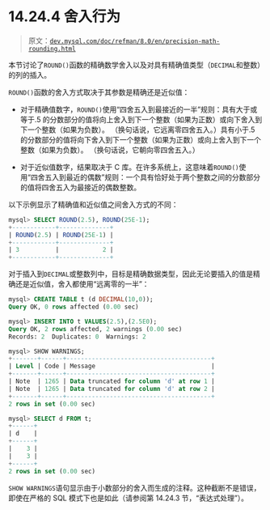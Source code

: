 # 14.24.4 舍入行为

> 原文：[`dev.mysql.com/doc/refman/8.0/en/precision-math-rounding.html`](https://dev.mysql.com/doc/refman/8.0/en/precision-math-rounding.html)

本节讨论了`ROUND()`函数的精确数学舍入以及对具有精确值类型（`DECIMAL`和整数）的列的插入。

`ROUND()`函数的舍入方式取决于其参数是精确还是近似值：

+   对于精确值数字，`ROUND()`使用“四舍五入到最接近的一半”规则：具有大于或等于.5 的分数部分的值将向上舍入到下一个整数（如果为正数）或向下舍入到下一个整数（如果为负数）。 （换句话说，它远离零四舍五入。）具有小于.5 的分数部分的值将向下舍入到下一个整数（如果为正数）或向上舍入到下一个整数（如果为负数）。 （换句话说，它朝向零四舍五入。）

+   对于近似值数字，结果取决于 C 库。在许多系统上，这意味着`ROUND()`使用“四舍五入到最近的偶数”规则：一个具有恰好处于两个整数之间的分数部分的值将四舍五入为最接近的偶数整数。

以下示例显示了精确值和近似值之间舍入方式的不同：

```sql
mysql> SELECT ROUND(2.5), ROUND(25E-1);
+------------+--------------+
| ROUND(2.5) | ROUND(25E-1) |
+------------+--------------+
| 3          |            2 |
+------------+--------------+
```

对于插入到`DECIMAL`或整数列中，目标是精确数据类型，因此无论要插入的值是精确还是近似值，舍入都使用“远离零的一半”：

```sql
mysql> CREATE TABLE t (d DECIMAL(10,0));
Query OK, 0 rows affected (0.00 sec)

mysql> INSERT INTO t VALUES(2.5),(2.5E0);
Query OK, 2 rows affected, 2 warnings (0.00 sec)
Records: 2  Duplicates: 0  Warnings: 2

mysql> SHOW WARNINGS;
+-------+------+----------------------------------------+
| Level | Code | Message                                |
+-------+------+----------------------------------------+
| Note  | 1265 | Data truncated for column 'd' at row 1 |
| Note  | 1265 | Data truncated for column 'd' at row 2 |
+-------+------+----------------------------------------+
2 rows in set (0.00 sec)

mysql> SELECT d FROM t;
+------+
| d    |
+------+
|    3 |
|    3 |
+------+
2 rows in set (0.00 sec)
```

`SHOW WARNINGS`语句显示由于小数部分的舍入而生成的注释。这种截断不是错误，即使在严格的 SQL 模式下也是如此（请参阅第 14.24.3 节，“表达式处理”）。
